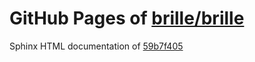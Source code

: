 GitHub Pages of [brille/brille](https://github.com/brille/brille.git)
======================================
Sphinx HTML documentation of [59b7f405](https://github.com/brille/brille/tree/59b7f40549a40d0e566b2d11313f71dbb530a518)
